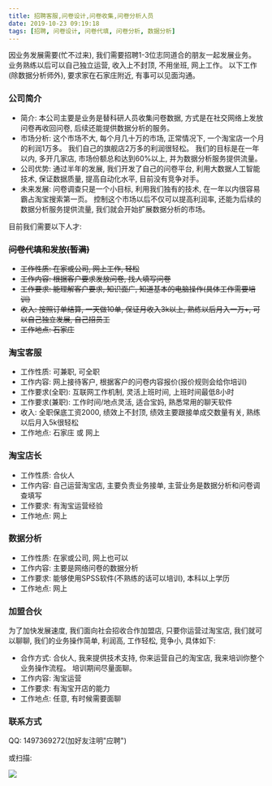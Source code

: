 ```yaml
---
title: 招聘客服,问卷设计,问卷收集,问卷分析人员
date: 2019-10-23 09:19:18
tags: [招聘, 问卷设计, 问卷代填, 问卷分析, 数据分析]
---
```


因业务发展需要(忙不过来), 我们需要招聘1-3位志同道合的朋友一起发展业务。
业务熟练以后可以自己独立运营, 收入上不封顶, 不用坐班, 网上工作。
以下工作(除数据分析师外), 要求家在石家庄附近, 有事可以见面沟通。

<!-- more -->


### 公司简介

- 简介: 本公司主要是业务是替科研人员收集问卷数据, 
方式是在社交网络上发放问卷再收回问卷, 
后续还能提供数据分析的服务。
- 市场分析: 这个市场不大, 每个月几十万的市场, 正常情况下, 
一个淘宝店一个月的利润1万多。 我们自己的旗舰店2万多的利润很轻松。
我们的目标是在一年以内, 多开几家店, 市场份额总和达到60%以上, 并为数据分析服务提供流量。
- 公司优势: 通过半年的发展, 我们开发了自己的问卷平台, 利用大数据人工智能技术, 
保证数据质量, 提高自动化水平, 目前没有竞争对手。
- 未来发展: 问卷调查只是一个小目标, 利用我们独有的技术, 在一年以内很容易霸占淘宝搜索第一页。 
控制这个市场以后不仅可以提高利润率, 
还能为后续的数据分析服务提供流量, 我们就会开始扩展数据分析的市场。



目前我们需要以下人才:

### ~~问卷代填和发放(暂满)~~

- ~~工作性质: 在家或公司, 网上工作, 轻松~~
- ~~工作内容: 根据客户要求发放问卷, 找人填写问卷~~
- ~~工作要求: 能理解客户要求, 知识面广, 知道基本的电脑操作(具体工作需要培训)~~
- ~~收入: 按照订单结算, 一天做10单, 保证月收入3k以上, 熟练以后月入一万+, 可以自己独立发展, 自己招员工~~
- ~~工作地点: 石家庄~~

### 淘宝客服

- 工作性质: 可兼职, 可全职
- 工作内容: 网上接待客户, 根据客户的问卷内容报价(报价规则会给你培训)
- 工作要求(全职): 互联网工作机制, 灵活上班时间, 上班时间最低8小时
- 工作要求(兼职): 工作时间/地点灵活, 适合宝妈, 熟悉常用的聊天软件
- 收入: 全职保底工资2000, 绩效上不封顶, 绩效主要跟接单成交数量有关, 熟练以后月入5k很轻松
- 工作地点: 石家庄 或 网上


### 淘宝店长

- 工作性质: 合伙人
- 工作内容: 自己运营淘宝店, 主要负责业务接单, 主营业务是数据分析和问卷调查填写
- 工作要求: 有淘宝运营经验
- 工作地点: 网上

### 数据分析

- 工作性质: 在家或公司, 网上也可以
- 工作内容: 主要是网络问卷的数据分析
- 工作要求: 能够使用SPSS软件(不熟练的话可以培训), 本科以上学历
- 工作地点: 网上

### 加盟合伙

为了加快发展速度, 我们面向社会招收合作加盟店,
只要你运营过淘宝店, 我们就可以聊聊, 我们的业务操作简单, 利润高,
工作轻松, 竞争小, 具体如下:

- 合作方式: 合伙人, 我来提供技术支持, 你来运营自己的淘宝店, 
我来培训你整个业务操作流程。 培训期间尽量面聊。
- 工作内容: 淘宝运营
- 工作要求: 有淘宝开店的能力
- 工作地点: 任意, 有时候需要面聊


### 联系方式

QQ: 1497369272(加好友注明"应聘")

或扫描:

<image src="/images/%E9%97%AE%E5%8D%B7%E4%BA%92%E5%A1%AB%E5%BE%AE%E4%BF%A1%E7%BE%A4%E4%BA%8C%E7%BB%B4%E7%A0%81.jpg" />


